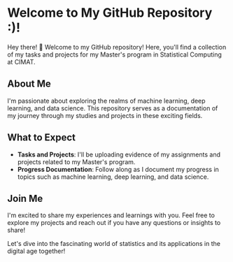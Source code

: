 # Welcome to My GitHub Repository :)!

Hey there! 👋 Welcome to my GitHub repository! Here, you'll find a collection of my tasks and projects for my Master's program in Statistical Computing at CIMAT. 

## About Me
I'm passionate about exploring the realms of machine learning, deep learning, and data science. This repository serves as a documentation of my journey through my studies and projects in these exciting fields.

## What to Expect
- **Tasks and Projects**: I'll be uploading evidence of my assignments and projects related to my Master's program.
- **Progress Documentation**: Follow along as I document my progress in topics such as machine learning, deep learning, and data science.

## Join Me
I'm excited to share my experiences and learnings with you. Feel free to explore my projects and reach out if you have any questions or insights to share!

Let's dive into the fascinating world of statistics and its applications in the digital age together!

<!--
**ThEmpiEric/ThEmpiEric** is a ✨ _special_ ✨ repository because its `README.md` (this file) appears on your GitHub profile.

Here are some ideas to get you started:

- 🔭 I’m currently working on ...
- 🌱 I’m currently learning ...
- 👯 I’m looking to collaborate on ...
- 🤔 I’m looking for help with ...
- 💬 Ask me about ...
- 📫 How to reach me: ...
- 😄 Pronouns: ...
- ⚡ Fun fact: ...
-->
